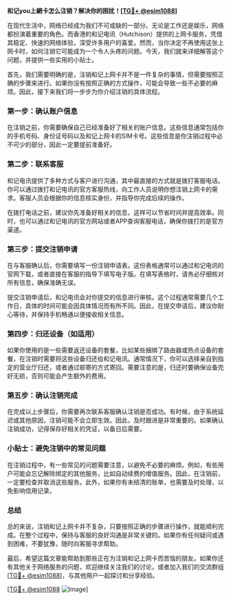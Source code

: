 **和记you上網卡怎么注销？解决你的困扰！[[TG💪+ @esim1088](https://t.me/s/esim1088)]**

在现代生活中，网络已经成为我们不可或缺的一部分。无论是工作还是娱乐，网络都扮演着重要的角色。而香港的和记电讯（Hutchison）提供的上网卡服务，凭借其稳定、快速的网络体验，深受许多用户的喜爱。然而，当你决定不再使用这张上网卡时，如何注销它可能成为一个令人头疼的问题。今天，我们就来详细解答这个问题，并提供一些实用的小贴士。

首先，我们需要明确的是，注销和记上网卡并不是一件复杂的事情，但需要按照正确的步骤来进行。如果你没有按照正确的方式操作，可能会导致一些不必要的麻烦。因此，接下来我们将一步步为你介绍注销的具体流程。

### 第一步：确认账户信息

在注销之前，你需要确保自己已经准备好了相关的账户信息。这些信息通常包括你的手机号码、身份证号码以及和记上网卡的SIM卡号。这些信息是你注销过程中必不可少的部分，因此一定要提前准备好。

### 第二步：联系客服

和记电讯提供了多种方式与客户进行沟通，其中最直接的方式就是拨打客服电话。你可以通过拨打和记电讯的官方客服热线，向工作人员说明你想注销上网卡的需求。客服人员会根据你的信息核实身份，并指导你完成后续的操作。

在拨打电话之前，建议你先准备好相关的信息，这样可以节省时间并提高效率。同时，也可以通过和记电讯的官方网站或者APP查询客服电话，确保你拨打的是官方渠道。

### 第三步：提交注销申请

在与客服确认后，你需要填写一份注销申请表。这份表格通常可以通过和记电讯的官网下载，或者直接在客服的指导下填写电子版。在填写表格时，请务必仔细核对所有信息，确保准确无误。

提交注销申请后，和记电讯会对你提交的信息进行审核。这个过程通常需要几个工作日，具体的时间可能会因具体情况而有所不同。因此，在提交申请后，建议你耐心等待，并保持手机畅通以便接收相关信息。

### 第四步：归还设备（如适用）

如果你使用的是一些需要返还设备的套餐，比如某些捆绑了路由器或热点设备的套餐，在注销时需要将这些设备归还给和记电讯。通常情况下，你可以选择亲自到指定的营业厅归还，或者通过邮寄的方式寄回。需要注意的是，归还时要确保设备完好无损，否则可能会产生额外的费用。

### 第五步：确认注销完成

在完成以上步骤后，你需要再次联系客服确认注销是否成功。有时候，由于系统延迟或其他原因，注销可能不会立即生效。因此，及时跟进是非常重要的。如果确认注销成功，记得保存好相关的凭证，以备日后需要。

### 小贴士：避免注销中的常见问题

在注销过程中，有一些常见的问题需要注意，以避免不必要的麻烦。例如，有些用户可能会忘记解除绑定的其他服务，比如自动续费的增值服务。因此，在注销前，一定要检查并取消这些服务。此外，如果你有未结清的账单，也需要及时处理，以免影响信用记录。

### 总结

总的来说，注销和记上网卡并不复杂，只要按照正确的步骤进行操作，就能顺利完成。在整个过程中，保持与客服的良好沟通是非常关键的。如果你有任何疑问或遇到困难，不要犹豫，随时向客服寻求帮助。

最后，希望这篇文章能帮助到那些正在为注销和记上网卡而苦恼的朋友。如果你还有其他关于网络服务的问题，欢迎继续关注我们的讨论，或者加入我们的交流群组[[TG💪+ @esim1088](https://t.me/s/esim1088)]，与其他用户一起探讨和分享经验。

[[TG💪+ @esim1088](https://t.me/s/esim1088) ![Image](https://i.postimg.cc/4NQfJmqS/Snipaste-2025-05-13-00-14-12.png)]